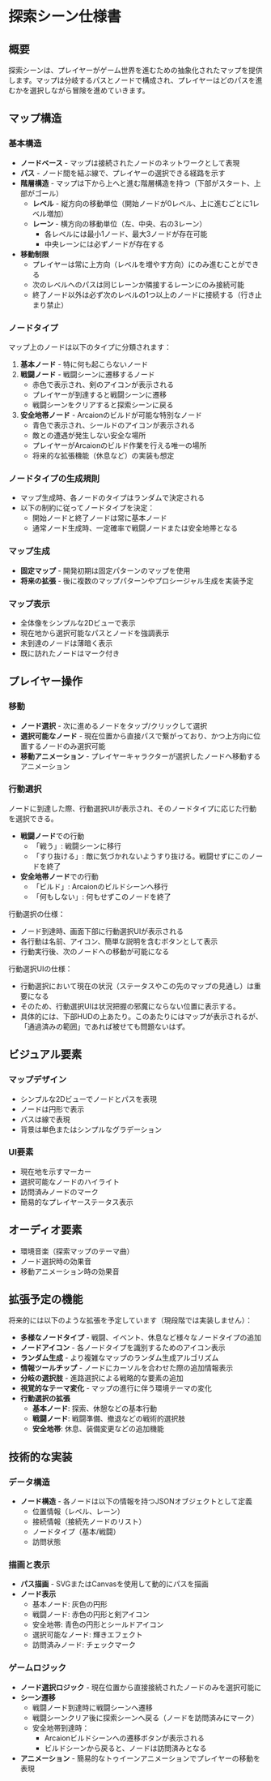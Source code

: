 # 探索シーン仕様書

## 概要

探索シーンは、プレイヤーがゲーム世界を進むための抽象化されたマップを提供します。マップは分岐するパスとノードで構成され、プレイヤーはどのパスを進むかを選択しながら冒険を進めていきます。

## マップ構造

### 基本構造

- **ノードベース** - マップは接続されたノードのネットワークとして表現
- **パス** - ノード間を結ぶ線で、プレイヤーの選択できる経路を示す
- **階層構造** - マップは下から上へと進む階層構造を持つ（下部がスタート、上部がゴール）
  - **レベル** - 縦方向の移動単位（開始ノードが0レベル、上に進むごとに1レベル増加）
  - **レーン** - 横方向の移動単位（左、中央、右の3レーン）
    - 各レベルには最小1ノード、最大3ノードが存在可能
    - 中央レーンには必ずノードが存在する
- **移動制限**
  - プレイヤーは常に上方向（レベルを増やす方向）にのみ進むことができる
  - 次のレベルへのパスは同じレーンか隣接するレーンにのみ接続可能
  - 終了ノード以外は必ず次のレベルの1つ以上のノードに接続する（行き止まり禁止）

### ノードタイプ

マップ上のノードは以下のタイプに分類されます：

1. **基本ノード** - 特に何も起こらないノード
2. **戦闘ノード** - 戦闘シーンに遷移するノード
   - 赤色で表示され、剣のアイコンが表示される
   - プレイヤーが到達すると戦闘シーンに遷移
   - 戦闘シーンをクリアすると探索シーンに戻る
3. **安全地帯ノード** - Arcaionのビルドが可能な特別なノード
   - 青色で表示され、シールドのアイコンが表示される
   - 敵との遭遇が発生しない安全な場所
   - プレイヤーがArcaionのビルド作業を行える唯一の場所
   - 将来的な拡張機能（休息など）の実装も想定

### ノードタイプの生成規則

- マップ生成時、各ノードのタイプはランダムで決定される
- 以下の制約に従ってノードタイプを決定：
  - 開始ノードと終了ノードは常に基本ノード
  - 通常ノード生成時、一定確率で戦闘ノードまたは安全地帯となる

### マップ生成

- **固定マップ** - 開発初期は固定パターンのマップを使用
- **将来の拡張** - 後に複数のマップパターンやプロシージャル生成を実装予定

### マップ表示

- 全体像をシンプルな2Dビューで表示
- 現在地から選択可能なパスとノードを強調表示
- 未到達のノードは薄暗く表示
- 既に訪れたノードはマーク付き

## プレイヤー操作

### 移動

- **ノード選択** - 次に進めるノードをタップ/クリックして選択
- **選択可能なノード** - 現在位置から直接パスで繋がっており、かつ上方向に位置するノードのみ選択可能
- **移動アニメーション** - プレイヤーキャラクターが選択したノードへ移動するアニメーション

### 行動選択

ノードに到達した際、行動選択UIが表示され、そのノードタイプに応じた行動を選択できる。

- **戦闘ノード**での行動
  - 「戦う」: 戦闘シーンに移行
  - 「すり抜ける」: 敵に気づかれないようすり抜ける。戦闘せずにこのノードを終了
- **安全地帯ノード**での行動
  - 「ビルド」: Arcaionのビルドシーンへ移行
  - 「何もしない」: 何もせずこのノードを終了

行動選択の仕様：
- ノード到達時、画面下部に行動選択UIが表示される
- 各行動は名前、アイコン、簡単な説明を含むボタンとして表示
- 行動実行後、次のノードへの移動が可能になる

行動選択UIの仕様：
- 行動選択において現在の状況（ステータスやこの先のマップの見通し）は重要になる
- そのため、行動選択UIは状況把握の邪魔にならない位置に表示する。
- 具体的には、下部HUDの上あたり。このあたりにはマップが表示されるが、「通過済みの範囲」であれば被せても問題ないはず。

## ビジュアル要素

### マップデザイン

- シンプルな2Dビューでノードとパスを表現
- ノードは円形で表示
- パスは線で表現
- 背景は単色またはシンプルなグラデーション

### UI要素

- 現在地を示すマーカー
- 選択可能なノードのハイライト
- 訪問済みノードのマーク
- 簡易的なプレイヤーステータス表示

## オーディオ要素

- 環境音楽（探索マップのテーマ曲）
- ノード選択時の効果音
- 移動アニメーション時の効果音

## 拡張予定の機能

将来的には以下のような拡張を予定しています（現段階では実装しません）：

- **多様なノードタイプ** - 戦闘、イベント、休息など様々なノードタイプの追加
- **ノードアイコン** - 各ノードタイプを識別するためのアイコン表示
- **ランダム生成** - より複雑なマップのランダム生成アルゴリズム
- **情報ツールチップ** - ノードにカーソルを合わせた際の追加情報表示
- **分岐の選択肢** - 進路選択による戦略的な要素の追加
- **視覚的なテーマ変化** - マップの進行に伴う環境テーマの変化
- **行動選択の拡張**
  - **基本ノード**: 探索、休憩などの基本行動
  - **戦闘ノード**: 戦闘準備、撤退などの戦術的選択肢
  - **安全地帯**: 休息、装備変更などの追加機能

## 技術的な実装

### データ構造

- **ノード構造** - 各ノードは以下の情報を持つJSONオブジェクトとして定義
  - 位置情報（レベル、レーン）
  - 接続情報（接続先ノードのリスト）
  - ノードタイプ（基本/戦闘）
  - 訪問状態

### 描画と表示

- **パス描画** - SVGまたはCanvasを使用して動的にパスを描画
- **ノード表示**
  - 基本ノード: 灰色の円形
  - 戦闘ノード: 赤色の円形と剣アイコン
  - 安全地帯: 青色の円形とシールドアイコン
  - 選択可能なノード: 輝きエフェクト
  - 訪問済みノード: チェックマーク

### ゲームロジック

- **ノード選択ロジック** - 現在位置から直接接続されたノードのみを選択可能に
- **シーン遷移**
  - 戦闘ノード到達時に戦闘シーンへ遷移
  - 戦闘シーンクリア後に探索シーンへ戻る（ノードを訪問済みにマーク）
  - 安全地帯到達時：
    - Arcaionビルドシーンへの遷移ボタンが表示される
    - ビルドシーンから戻ると、ノードは訪問済みとなる
- **アニメーション** - 簡易的なトゥイーンアニメーションでプレイヤーの移動を表現

